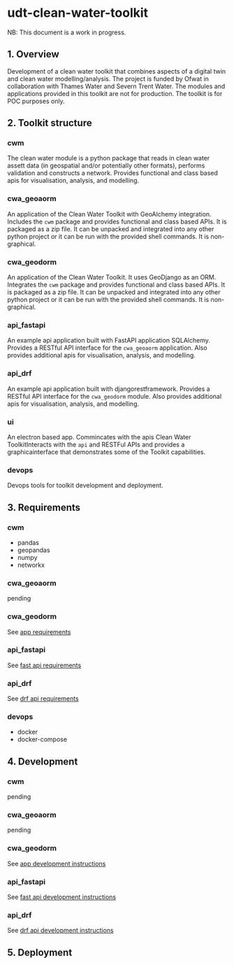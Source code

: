 # udt-clean-water-toolkit

NB: This document is a work in progress.

## 1. Overview

Development of a clean water toolkit that combines aspects of a digital twin and clean water modelling/analysis. The project is funded by Ofwat in collaboration with Thames Water and Severn Trent Water. The modules and applications provided in this toolkit are not for production. The toolkit is for POC purposes only.

## 2. Toolkit structure

### cwm

The clean water module is a python package that reads in clean water assett data (in geospatial and/or potentially other formats), performs validation and constructs a network. Provides functional and class based apis for visualisation, analysis, and modelling. 

### cwa_geoaorm

An application of the Clean Water Toolkit with GeoAlchemy integration. Includes the `cwm` package and provides functional and class based APIs. It is packaged as a zip file. It can be unpacked and integrated into any other python project or it can be run with the provided shell commands. It is non-graphical. 

### cwa_geodorm

An application of the Clean Water Toolkit. It uses GeoDjango as an ORM. Integrates the `cwm` package and provides functional and class based APIs. It is packaged as a zip file. It can be unpacked and integrated into any other python project or it can be run with the provided shell commands. It is non-graphical. 

### api_fastapi

An example api application built with FastAPI application SQLAlchemy. Provides a RESTful API interface for the `cwa_geoaorm` application. Also provides additional apis for visualisation, analysis, and modelling.

### api_drf

An example api application built with djangorestframework. Provides a RESTful API interface for the `cwa_geodorm` module. Also provides additional apis for visualisation, analysis, and modelling.

### ui

An electron based app. Commincates with the apis Clean Water ToolkitInteracts with the `api` and RESTFul APIs and provides a graphicainterface that demonstrates some of the Toolkit capabilities.

### devops

Devops tools for toolkit development and deployment.


## 3. Requirements

### cwm

- pandas
- geopandas
- numpy
- networkx

### cwa_geoaorm

pending

<!-- See [app requirements](cwa_geoaorm/README.md#1-requirements) -->

### cwa_geodorm

See [app requirements](cwa_geodorm/README.md#1-requirements)

### api_fastapi

See [fast api requirements](api_fastapi/README.md#1-requirements)

### api_drf

See [drf api requirements](api_drf/README.md#1-requirements)

### devops

- docker
- docker-compose

## 4. Development

### cwm

pending

### cwa_geoaorm

pending

<!-- See [app requirements](cwa_geoaorm/README.md#1-requirements) -->

### cwa_geodorm

See [app development instructions](cwa_geodorm/README.md#2-development)

### api_fastapi

See [fast api development instructions](api_fastapi/README.md#2-development)

### api_drf

See [drf api development instructions](drf_fastapi/README.md#2-development)


## 5. Deployment


